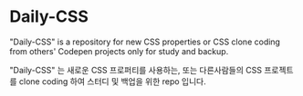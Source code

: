 # Daily-CSS

"Daily-CSS" is a repository for new CSS properties or CSS clone coding from others' Codepen projects only for study and backup.

"Daily-CSS" 는 새로운 CSS 프로퍼티를 사용하는, 또는 다른사람들의 CSS 프로젝트를 clone coding 하여 스터디 및 백업을 위한 repo 입니다.

